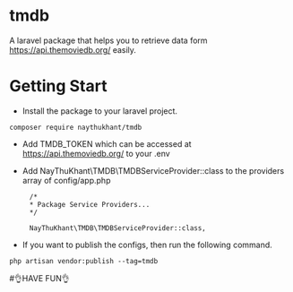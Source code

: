 # tmdb
A laravel package that helps you to retrieve data form https://api.themoviedb.org/ easily.

# Getting Start

- Install the package to your laravel project.
```
composer require naythukhant/tmdb
```


- Add TMDB_TOKEN which can be accessed at https://api.themoviedb.org/ to your .env 

- Add NayThuKhant\TMDB\TMDBServiceProvider::class to the providers array of config/app.php
```
     /*
     * Package Service Providers...
     */

     NayThuKhant\TMDB\TMDBServiceProvider::class,
```

- If you want to publish the configs, then run the following command.
```
php artisan vendor:publish --tag=tmdb
```

#👌HAVE FUN👌


